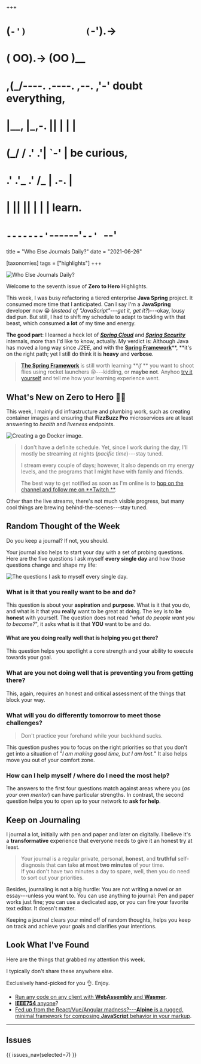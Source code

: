 +++
#   (`-')           (`-').->
#   ( OO).->        (OO )__
# ,(_/----. .----. ,--. ,'-' doubt everything,
# |__,    |\_,-.  ||  | |  |
#  (_/   /    .' .'|  `-'  | be curious,
#  .'  .'_  .'  /_ |  .-.  |
# |       ||      ||  | |  | learn.
# `-------'`------'`--' `--'

title = "Who Else Journals Daily?"
date = "2021-06-26"

[taxonomies]
tags = ["highlights"]
+++

![Who Else Journals Daily?](/images/size/w1200/2024/03/jornul.png)

Welcome to the seventh issue of **Zero to Hero** Highlights.

This week, I was busy refactoring a tiered enterprise **Java Spring** project.
It consumed more time that I anticipated. Can I say I'm a **JavaSpring**
developer now 😀 (*instead of "JavaScript"---get it, get it?*)---okay, lousy dad
pun. But still, I had to shift my schedule to adapt to tackling with that beast,
which consumed **a lot** of my time and energy.

**The good part**: I learned a heck lot of [**_Spring Cloud_**](https://spring.io/projects/spring-cloud) 
and [**_Spring Security_**](https://spring.io/projects/spring-security) internals, 
more than I'd like to know, actually. My verdict is: Although Java has moved a 
long way since *J2EE*, and with the [**Spring Framework**](https://spring.io/)**,
**it's on the right path; yet I still do think it is **heavy** and **verbose**.

> [**The Spring Framework**](https://spring.io/) is still worth learning **_if_
** you want to shoot flies using rocket launchers 😜---kidding, or **maybe not**.
> Anyhoo [try it yourself](https://spring.io/) and tell me how your learning
> experience went.

## What's New on **Zero to Hero** 👩‍🍳

This week, I mainly did infrastructure and plumbing work, such as creating
container images and ensuring that **FizzBuzz Pro** microservices are at least
answering to *health* and *liveness* endpoints.

![Creating a go Docker image.](/images/2021/06/Screen-Shot-2021-06-26-at-2.11.45-PM.png)

> I don't have a definite schedule. Yet, since I work during the day, I'll
> mostly be streaming at nights (_pacific time_)---stay tuned.
>
> I stream every couple of days; however, it also depends on my energy levels,
> and the programs that I might have with family and friends.
>
> The best way to get notified as soon as I'm online is
> to [hop on the channel and follow me on **Twitch
**](https://twitch.tv/VadidekiVolkan "Follow me on Twitch.").

Other than the live streams, there's not much visible progress, but many cool
things are brewing behind-the-scenes---stay tuned.

## Random Thought of the Week

Do you keep a journal? If not, you should.

Your journal also helps to start your day with a set of probing questions. Here
are the five questions I ask myself **every single day** and how those questions
change and shape my life:

![The questions I ask to myself every single day.](/images/2021/06/checkin.jpg)

### What is it that you really want to be and do?

This question is about your **aspiration** and **purpose**. What is it that you
do, and what is it that you **really** want to be great at doing. The key is to
**be honest** with yourself. The question does not read "*what do people want
you to become?*", it asks what is it that **YOU** want to be and do.

#### What are you doing really well that is helping you get there?

This question helps you spotlight a core strength and your ability to execute
towards your goal.

### What are you not doing well that is preventing you from getting there?

This, again, requires an honest and critical assessment of the things that block
your way.

### What will you do differently tomorrow to meet those challenges?

> Don't practice your forehand while your backhand sucks.

This question pushes you to focus on the right priorities so that you don't get
into a situation of "*I am making good time, but I am lost.*" It also helps move
you out of your comfort zone.

### How can I help myself / where do I need the most help?

The answers to the first four questions match against areas where you (*as your
own mentor*) can have particular strengths. In contrast, the second question
helps you to open up to your network to **ask for help**.

## Keep on Journaling

I journal a lot, initially with pen and paper and later on digitally. I believe
it's a **transformative** experience that everyone needs to give it an honest
try at least.

> Your journal is a regular private, personal, **honest**, and **truthful**
> self-diagnosis that can take **at most two minutes** of your time.  
> If you don't have two minutes a day to spare, well, then you do need to sort
> out your priorities.

Besides, journaling is not a big hurdle: You are not writing a novel or an
essay---unless you want to. You can use anything to journal: Pen and paper works
just fine; you can use a dedicated app, or you can fire your favorite text
editor. It doesn't matter.

Keeping a journal clears your mind off of random thoughts, helps you keep on
track and achieve your goals and clarifies your intentions.

## Look What I've Found

Here are the things that grabbed my attention this week.

I typically don't share these anywhere else.

Exclusively hand-picked for you 👌. Enjoy.

* [Run any code on any client with **WebAssembly** and **Wasmer**](https://wasmer.io/).
* [**IEEE754** anyone](https://0.30000000000000004.com/)?
* [Fed up from the React/Vue/Angular madness?---**Alpine** is a rugged, minimal 
  framework for composing **JavaScript** behavior in your 
  markup](https://github.com/alpinejs/alpine).

--------

## Issues

{{ issues_nav(selected=7) }}
